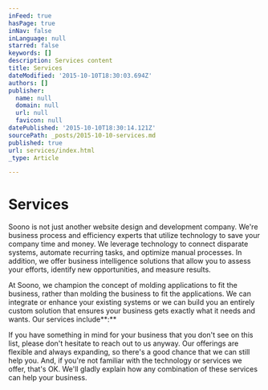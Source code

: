 ```yaml
---
inFeed: true
hasPage: true
inNav: false
inLanguage: null
starred: false
keywords: []
description: Services content
title: Services
dateModified: '2015-10-10T18:30:03.694Z'
authors: []
publisher:
  name: null
  domain: null
  url: null
  favicon: null
datePublished: '2015-10-10T18:30:14.121Z'
sourcePath: _posts/2015-10-10-services.md
published: true
url: services/index.html
_type: Article

---
```

# Services

Soono is not just another website design and development company. We're business process and efficiency experts that utilize technology to save your company time and money. We leverage technology to connect disparate systems, automate recurring tasks, and optimize manual processes. In addition, we offer business intelligence solutions that allow you to assess your efforts, identify new opportunities, and measure results.

At Soono, we champion the concept of molding applications to fit the business, rather than molding the business to fit the applications. We can integrate or enhance your existing systems or we can build you an entirely custom solution that ensures your business gets exactly what it needs and wants. Our services include**:**

If you have something in mind for your business that you don't see on this list, please don't hesitate to reach out to us anyway. Our offerings are flexible and always expanding, so there's a good chance that we can still help you. And, if you're not familiar with the technology or services we offer, that's OK. We'll gladly explain how any combination of these services can help your business.